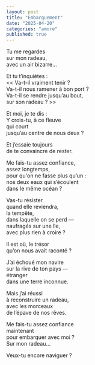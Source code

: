 ```yaml
---
layout: post
title: "Embarquement"
date: "2025-04-20"
categories: "amore"
published: true
---
```


Tu me regardes  
sur mon radeau,  
avec un air bizarre...  

Et tu t’inquiètes :  
<< Va-t-il vraiment tenir ?  
Va-t-il nous ramener à bon port ?  
Va-t-il se rendre jusqu’au bout,  
sur son radeau ?  >>  

Et moi, je te dis :  
Y crois-tu, à ce fleuve  
qui court  
jusqu’au centre de nous deux ?  

Et j’essaie toujours  
de te convaincre de rester.  

Me fais-tu assez confiance,  
assez longtemps,  
pour qu'on ne fasse plus qu’un :  
nos deux eaux qui s’écoulent  
dans le même océan ?  

Vas-tu résister  
quand elle reviendra,  
la tempête,  
dans laquelle on se perd —  
naufragés sur une île,  
avec plus rien à croire ?  

Il est où, le trésor  
qu’on nous avait raconté ?  

J’ai échoué mon navire  
sur la rive de ton pays —  
étranger  
dans une terre inconnue.  

Mais j’ai réussi  
à reconstruire un radeau,  
avec les morceaux  
de l’épave de nos rêves.  

Me fais-tu assez confiance  
maintenant  
pour embarquer avec moi ?  
Sur mon radeau...  

Veux-tu encore naviguer ?  
